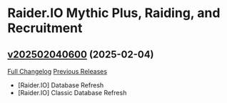 # Raider.IO Mythic Plus, Raiding, and Recruitment

## [v202502040600](https://github.com/RaiderIO/raiderio-addon/tree/v202502040600) (2025-02-04)
[Full Changelog](https://github.com/RaiderIO/raiderio-addon/compare/v202502030600...v202502040600) [Previous Releases](https://github.com/RaiderIO/raiderio-addon/releases)

- [Raider.IO] Database Refresh  
- [Raider.IO] Classic Database Refresh  
